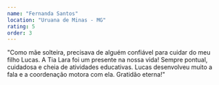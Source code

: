 ```yaml
---
name: "Fernanda Santos"
location: "Uruana de Minas - MG"
rating: 5
order: 3
---
```


"Como mãe solteira, precisava de alguém confiável para cuidar do meu filho Lucas. A Tia Lara foi um presente na nossa vida! Sempre pontual, cuidadosa e cheia de atividades educativas. Lucas desenvolveu muito a fala e a coordenação motora com ela. Gratidão eterna!"